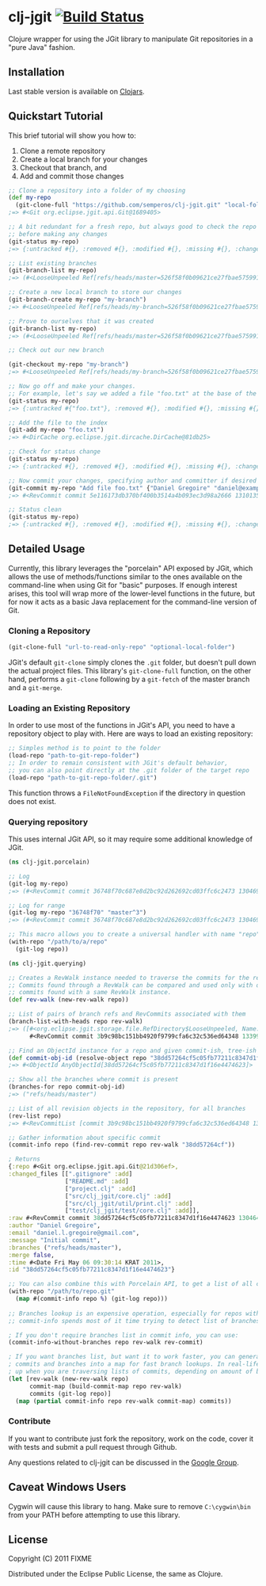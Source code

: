 # clj-jgit [![Build Status](https://secure.travis-ci.org/clj-jgit/clj-jgit.png)](http://travis-ci.org/clj-jgit/clj-jgit) #

Clojure wrapper for using the JGit library to manipulate Git repositories in a "pure Java" fashion.

## Installation ##

Last stable version is available on [Clojars](https://clojars.org/clj-jgit).

## Quickstart Tutorial ##

This brief tutorial will show you how to: 

1. Clone a remote repository
2. Create a local branch for your changes
3. Checkout that branch, and
4. Add and commit those changes

```clj
;; Clone a repository into a folder of my choosing
(def my-repo
  (git-clone-full "https://github.com/semperos/clj-jgit.git" "local-folder/clj-jgit")
;=> #<Git org.eclipse.jgit.api.Git@1689405>

;; A bit redundant for a fresh repo, but always good to check the repo status
;; before making any changes
(git-status my-repo)
;=> {:untracked #{}, :removed #{}, :modified #{}, :missing #{}, :changed #{}, :added #{}}

;; List existing branches
(git-branch-list my-repo)
;=> (#<LooseUnpeeled Ref[refs/heads/master=526f58f0b09621ce27fbae575991c8311a515430]>)

;; Create a new local branch to store our changes
(git-branch-create my-repo "my-branch")
;=> #<LooseUnpeeled Ref[refs/heads/my-branch=526f58f0b09621ce27fbae575991c8311a515430]>

;; Prove to ourselves that it was created
(git-branch-list my-repo)
;=> (#<LooseUnpeeled Ref[refs/heads/master=526f58f0b09621ce27fbae575991c8311a515430]> #<LooseUnpeeled Ref[refs/heads/my-branch=526f58f0b09621ce27fbae575991c8311a515430]>)

;; Check out our new branch

(git-checkout my-repo "my-branch")
;=> #<LooseUnpeeled Ref[refs/heads/my-branch=526f58f0b09621ce27fbae575991c8311a515430]>

;; Now go off and make your changes.
;; For example, let's say we added a file "foo.txt" at the base of the project.
(git-status my-repo)
;=> {:untracked #{"foo.txt"}, :removed #{}, :modified #{}, :missing #{}, :changed #{}, :added #{}}

;; Add the file to the index
(git-add my-repo "foo.txt")
;=> #<DirCache org.eclipse.jgit.dircache.DirCache@81db25>

;; Check for status change
(git-status my-repo)
;=> {:untracked #{}, :removed #{}, :modified #{}, :missing #{}, :changed #{}, :added #{"foo.txt"}}

;; Now commit your changes, specifying author and committer if desired
(git-commit my-repo "Add file foo.txt" {"Daniel Gregoire" "daniel@example.com"})
;=> #<RevCommit commit 5e116173db370bf400b3514a4b093ec3d98a2666 1310135270 -----p>

;; Status clean
(git-status my-repo)
;=> {:untracked #{}, :removed #{}, :modified #{}, :missing #{}, :changed #{}, :added #{}}
```

## Detailed Usage ##

Currently, this library leverages the "porcelain" API exposed by JGit, which allows the use of methods/functions similar to the ones available on the command-line when using Git for "basic" purposes. If enough interest arises, this tool will wrap more of the lower-level functions in the future, but for now it acts as a basic Java replacement for the command-line version of Git.

### Cloning a Repository ###

```clj
(git-clone-full "url-to-read-only-repo" "optional-local-folder")
```

JGit's default `git-clone` simply clones the `.git` folder, but doesn't pull down the actual project files. This library's `git-clone-full` function, on the other hand, performs a `git-clone` following by a `git-fetch` of the master branch and a `git-merge`.

### Loading an Existing Repository ###

In order to use most of the functions in JGit's API, you need to have a repository object to play with. Here are ways to load an existing repository:

```clj
;; Simples method is to point to the folder
(load-repo "path-to-git-repo-folder")
;; In order to remain consistent with JGit's default behavior,
;; you can also point directly at the .git folder of the target repo
(load-repo "path-to-git-repo-folder/.git")
```

This function throws a `FileNotFoundException` if the directory in question does not exist.

### Querying repository

This uses internal JGit API, so it may require some additional knowledge of JGit.

```clj
(ns clj-jgit.porcelain)

;; Log
(git-log my-repo)
;=> (#<RevCommit commit 36748f70c687e8d2bc92d262692cd03ffc6c2473 1304696936 ----sp> ...)

;; Log for range
(git-log my-repo "36748f70" "master^3")
;=> (#<RevCommit commit 36748f70c687e8d2bc92d262692cd03ffc6c2473 1304696936 ----sp> ...)
```

```clj
;; This macro allows you to create a universal handler with name "repo"
(with-repo "/path/to/a/repo"
  (git-log repo))
```

```clj
(ns clj-jgit.querying)

;; Creates a RevWalk instance needed to traverse the commits for the repo.
;; Commits found through a RevWalk can be compared and used only with other
;; commits found with a same RevWalk instance.
(def rev-walk (new-rev-walk repo))

;; List of pairs of branch refs and RevCommits associated with them
(branch-list-with-heads repo rev-walk)
;=> ([#<org.eclipse.jgit.storage.file.RefDirectory$LooseUnpeeled, Name: refs/heads/master, ObjectId: 3b9c98bc151bb4920f9799cfa6c32c536ed64348> 
      #<RevCommit commit 3b9c98bc151bb4920f9799cfa6c32c536ed64348 1339922123 -----p>])

;; Find an ObjectId instance for a repo and given commit-ish, tree-ish or blob
(def commit-obj-id (resolve-object repo "38dd57264cf5c05fb77211c8347d1f16e4474623"))
;=> #<ObjectId AnyObjectId[38dd57264cf5c05fb77211c8347d1f16e4474623]>

;; Show all the branches where commit is present
(branches-for repo commit-obj-id)
;=> ("refs/heads/master")

;; List of all revision objects in the repository, for all branches
(rev-list repo)
;=> #<RevCommitList [commit 3b9c98bc151bb4920f9799cfa6c32c536ed64348 1339922123 ----sp, ... ]>
```

```clj
;; Gather information about specific commit
(commit-info repo (find-rev-commit repo rev-walk "38dd57264cf"))

; Returns
{:repo #<Git org.eclipse.jgit.api.Git@21d306ef>, 
:changed_files [[".gitignore" :add] 
                ["README.md" :add] 
                ["project.clj" :add] 
                ["src/clj_jgit/core.clj" :add] 
                ["src/clj_jgit/util/print.clj" :add] 
                ["test/clj_jgit/test/core.clj" :add]], 
:raw #<RevCommit commit 38dd57264cf5c05fb77211c8347d1f16e4474623 1304645414 ----sp>, 
:author "Daniel Gregoire", 
:email "daniel.l.gregoire@gmail.com", 
:message "Initial commit", 
:branches ("refs/heads/master"), 
:merge false, 
:time #<Date Fri May 06 09:30:14 KRAT 2011>, 
:id "38dd57264cf5c05fb77211c8347d1f16e4474623"}

;; You can also combine this with Porcelain API, to get a list of all commits in a repo with detailed information
(with-repo "/path/to/repo.git"
  (map #(commit-info repo %) (git-log repo)))
  
;; Branches lookup is an expensive operation, especially for repos with many branches.
;; commit-info spends most of it time trying to detect list of branches commit belongs to.

; If you don't require branches list in commit info, you can use:
(commit-info-without-branches repo rev-walk rev-commit)

; If you want branches list, but want it to work faster, you can generate commit map that turns
; commits and branches into a map for fast branch lookups. In real-life this can give 30x-100x speed
; up when you are traversing lists of commits, depending on amount of branches you have.
(let [rev-walk (new-rev-walk repo)
      commit-map (build-commit-map repo rev-walk)
      commits (git-log repo)]
  (map (partial commit-info repo rev-walk commit-map) commits))
```
### Contribute ###

If you want to contribute just fork the repository, work on the code, cover it with tests and submit a pull request through Github.

Any questions related to clj-jgit can be discussed in the [Google Group](https://groups.google.com/forum/#!forum/clj-jgit).

## Caveat Windows Users

Cygwin will cause this library to hang. Make sure to remove `C:\cygwin\bin` from your PATH before attempting to use this library.

## License

Copyright (C) 2011 FIXME

Distributed under the Eclipse Public License, the same as Clojure.
